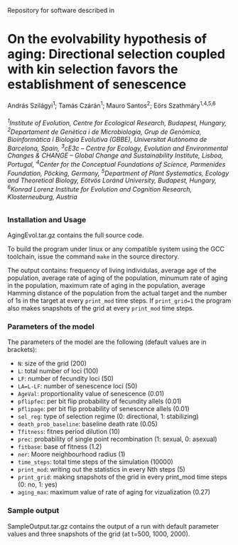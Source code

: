 Repository for software described in

# On the evolvability hypothesis of aging: Directional selection coupled with kin selection favors the establishment of senescence

András Szilágyi<sup>1</sup>; Tamás Czárán<sup>1</sup>; Mauro Santos<sup>2</sup>; Eörs Szathmáry<sup>1,4,5,6</sup>

###### <sup>1</sup>Institute of Evolution, Centre for Ecological Research, Budapest, Hungary, <sup>2</sup>Departament de Genètica i de Microbiologia, Grup de Genòmica, Bioinformàtica i Biologia Evolutiva (GBBE), Universitat Autònoma de Barcelona, Spain, <sup>3</sup>cE3c – Centre for Ecology, Evolution and Environmental Changes & CHANGE – Global Change and Sustainability Institute, Lisboa, Portugal, <sup>4</sup>Center for the Conceptual Foundations of Science, Parmenides Foundation, Pöcking, Germany, <sup>5</sup>Department of Plant Systematics, Ecology and Theoretical Biology, Eötvös Loránd University, Budapest, Hungary, <sup>6</sup>Konrad Lorenz Institute for Evolution and Cognition Research, Klosterneuburg, Austria


### Installation and Usage  
AgingEvol.tar.gz contains the full source code.

To build the program under linux or any compatible system using the GCC toolchain, issue the command `make` in the source directory.

The output contains: frequency of living individulas, average age of the population, average rate of aging of the population, minumum rate of aging in the population, maximum rate of aging in the population, average Hamming distance of the population from the actual target and the number of 1s in the target at every `print_mod` time steps. If `print_grid=1` the program also makes snapshots of the grid at every `print_mod` time steps.

### Parameters of the model  

The parameters of the model are the following (default values are in brackets):
* `N`: size of the  grid (200)  
* `L`: total number of loci (100)  
* `LF`: number of fecundity loci (50)  
* `LA=L-LF`: number of senescence loci (50)  
* `AgeVal`: proportionality value of senescence (0.01)  
* `pflipfec`: per bit flip probability of fecundity allels (0.01)  
* `pflipage`: per bit flip probability of senescence allels (0.01)  
* `sel_reg`: type of selection regime (0: directional, 1: stabilizing)  
* `death_prob_baseline`: baseline death rate (0.05)  
* `Tfitness`: fitnes period dilution (10)  
* `prec`: probability of single point recombination (1: sexual, 0: asexual)  
* `fitbase`: base of fitness (1.2)  
* `ner`: Moore neighbourhood radius (1)  
* `time_steps`: total time steps of the simulation (10000)  
* `print_mod`: writing out the statistics in every Nth steps (5)  
* `print_grid`: making snapshots of the grid in every print_mod time steps (0: no, 1: yes)  
* `aging_max`: maximum value of rate of aging for vizualization (0.27)  

### Sample output

SampleOutput.tar.gz contains the output of a run with default parameter values and three snapshots of the grid (at t=500, 1000, 2000).
